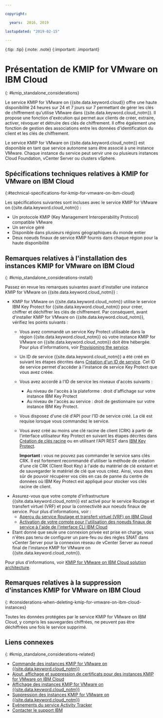 ```yaml
---

copyright:

  years:  2016, 2019

lastupdated: "2019-02-15"

---
```


{:tip: .tip}
{:note: .note}
{:important: .important}

# Présentation de KMIP for VMware on IBM Cloud
{: #kmip_standalone_considerations}

Le service KMIP for VMware on {{site.data.keyword.cloud}} offre une haute disponibilité 24 heures sur 24 et 7 jours sur 7 permettant de gérer les clés de chiffrement qu'utilise VMware dans {{site.data.keyword.cloud_notm}}. Il propose une fonction d'exécution qui permet aux clients de créer, extraire, activer, révoquer et détruire des clés de chiffrement. Il offre également une fonction de gestion des associations entre les données d'identification du client et les clés de chiffrement.

Le service KMIP for VMware on {{site.data.keyword.cloud_notm}} est disponible en tant que service autonome sans être associé à une instance VMware. Chaque instance du service peut servir une ou plusieurs instances Cloud Foundation, vCenter Server ou clusters vSphere.

## Spécifications techniques relatives à KMIP for VMware on IBM Cloud
{:#technical-specifications-for-kmip-for-vmware-on-ibm-cloud}

Les spécifications suivantes sont incluses avec le service KMIP for VMware on {{site.data.keyword.cloud_notm}} :

* Un protocole KMIP (Key Management Interoperability Protocol) compatible VMware
* Un service géré
* Disponible dans plusieurs régions géographiques du monde entier
* Deux noeuds finaux de service KMIP fournis dans chaque région pour la haute disponibilité

## Remarques relatives à l'installation des instances KMIP for VMware on IBM Cloud
{: #kmip_standalone_considerations-install}

Passez en revue les remarques suivantes avant d'installer une instance KMIP for VMware on {{site.data.keyword.cloud_notm}} :

* KMIP for VMware on {{site.data.keyword.cloud_notm}} utilise le service IBM Key Protect for {{site.data.keyword.cloud_notm}} pour créer, chiffrer et déchiffrer les clés de chiffrement. Par conséquent, avant d'installer KMIP for VMware on {{site.data.keyword.cloud_notm}}, vérifiez les points suivants :
   * Vous avez commandé un service Key Protect utilisable dans la région {{site.data.keyword.cloud_notm}} où votre instance KMIP for VMware on {{site.data.keyword.cloud_notm}} doit être hébergée. Pour plus d'informations, voir [Provisioning the service](/docs/services/key-protect?topic=key-protect-provision).
   * Un ID de service {{site.data.keyword.cloud_notm}} a été créé en suivant les étapes décrites dans [Création d'un ID de service](/docs/iam?topic=iam-serviceids). Cet ID de service permet d'accéder à l'instance de service Key Protect que vous avez créée.
   * Vous avez accordé à l'ID de service les niveaux d'accès suivants :
      * Au niveau de l'accès à la plateforme : droit d'affichage sur votre instance IBM Key Protect
      * Au niveau de l'accès au service : droit de gestionnaire sur votre instance IBM Key Protect.
   * Vous disposez d'une clé d'API pour l'ID de service créé. La clé est requise lorsque vous commandez le service.
   * Vous avez créé au moins une clé racine de client (CRK) à partir de l'interface utilisateur Key Protect en suivant les étapes décrites dans [Création de clés racine](/docs/services/keymgmt/keyprotect_create_root.html) ou en utilisant l'API REST dans [IBM Key Protect](https://cloud.ibm.com/apidocs/key-protect).

     **Important :** vous ne pouvez pas commander le service sans clés CRK. Il est fortement recommandé d'utiliser la méthode de création d'une clé CRK (Client Root Key) à l'aide du matériel de clé existant et de sauvegarder le matériel de clé que vous créez. Ainsi, vous êtes sûr de pouvoir récupérer vos clés en cas de panne du centre de données où IBM Key Protect est appliqué pour stocker vos clés racine de client.
* Assurez-vous que votre compte d'infrastructure {{site.data.keyword.cloud_notm}} est activé pour le service Routage et transfert virtuel (VRF) et pour la connectivité aux noeuds finaux de service. Pour plus d'informations, voir :
   * [Aperçu du service Routage et transfert virtuel (VRF) on IBM Cloud](/docs/infrastructure/direct-link?topic=direct-link-overview-of-virtual-routing-and-forwarding-vrf-on-ibm-cloud)
   * [Activation de votre compte pour l'utilisation des noeuds finaux de service à l'aide de l'interface CLI IBM Cloud](/docs/services/service-endpoint?topic=services/service-endpoint-getting-started#getting-started)
* Etant donné que seule une connexion privée est prise en charge, vous n'êtes pas tenu de configurer un pare-feu ou des règles SNAT dans vCenter Server pour la connexion réseau de vCenter Server au noeud final de l'instance KMIP for VMware on {{site.data.keyword.cloud_notm}}.

Pour plus d'informations, voir [KMIP for VMware on IBM Cloud solution architecture](/docs/services/vmwaresolutions/archiref/kmip?topic=vmware-solutions-kmip-overview).

## Remarques relatives à la suppression d'instances KMIP for VMware on IBM Cloud
{: #considerations-when-deleting-kmip-for-vmware-on-ibm-cloud-instances}

Toutes les données protégées par le service KMIP for VMware on IBM Cloud, y compris les sauvegardes chiffrées, ne peuvent pas être déchiffrées une fois le service supprimé.

## Liens connexes
{: #kmip_standalone_considerations-related}

* [Commande des instances KMIP for VMware on {{site.data.keyword.cloud_notm}}](/docs/services/vmwaresolutions/services?topic=vmware-solutions-kmip_standalone_ordering)
* [Ajout, affichage et suppression de certificats pour des instances KMIP for VMware on IBM Cloud](/docs/services/vmwaresolutions/services?topic=vmware-solutions-kmip_standalone_addingdeletingcert)
* [Affichage des instances KMIP for VMware on {{site.data.keyword.cloud_notm}}](/docs/services/vmwaresolutions/services?topic=vmware-solutions-kmip_standalone_viewing)
* [Suppression des instances KMIP for VMware on {{site.data.keyword.cloud_notm}}](/docs/services/vmwaresolutions/services?topic=vmware-solutions-kmip_standalone_deleting)
* [Evénements du service Activity Tracker](/docs/services/vmwaresolutions/vmonic?topic=vmware-solutions-at-events)
* [Contacter le support IBM](/docs/services/vmwaresolutions/vmonic?topic=vmware-solutions-trbl_support)
